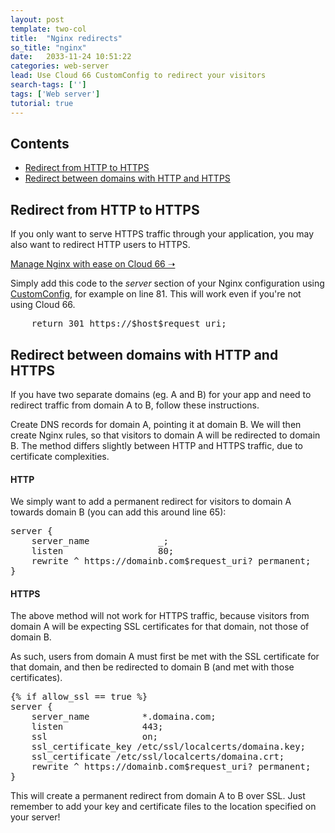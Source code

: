 ```yaml
---
layout: post
template: two-col
title:  "Nginx redirects"
so_title: "nginx"
date:   2033-11-24 10:51:22
categories: web-server
lead: Use Cloud 66 CustomConfig to redirect your visitors
search-tags: ['']
tags: ['Web server']
tutorial: true
---
```


<h2>Contents</h2>
<ul class="page-toc">
	<li>
		<a href="#simple">Redirect from HTTP to HTTPS</a>
	</li>
	<li>
		<a href="#complex">Redirect between domains with HTTP and HTTPS</a>
	</li>
</ul>

<h2 id="simple">Redirect from HTTP to HTTPS</h2>

If you only want to serve HTTPS traffic through your application, you may also want to redirect HTTP users to HTTPS.

<p>
<a target="_blank" rel="nofollow" class="button-home" href="https://app.cloud66.com/users/sign_up/?utm_source=help&utm_medium=web&utm_campaign=help-page">Manage Nginx with ease on Cloud 66 &#10141;</a>
</p>

Simply add this code to the _server_ section of your Nginx configuration using [CustomConfig](/stack-features/custom-config.html), for example on line 81. This will work even if you're not using Cloud 66.

<pre class="terminal">
	return 301 https://$host$request_uri;
</pre>

<h2 id="complex">Redirect between domains with HTTP and HTTPS</h2>

If you have two separate domains (eg. A and B) for your app and need to redirect traffic from domain A to B, follow these instructions.

Create DNS records for domain A, pointing it at domain B. We will then create Nginx rules, so that visitors to domain A will be redirected to domain B. The method differs slightly between HTTP and HTTPS traffic, due to certificate complexities.

#### HTTP
We simply want to add a permanent redirect for visitors to domain A towards domain B (you can add this around line 65):

<pre class="terminal">
server {
    server_name             _;
    listen                  80;
    rewrite ^ https://domainb.com$request_uri? permanent;
}
</pre>

#### HTTPS
The above method will not work for HTTPS traffic, because visitors from domain A will be expecting SSL certificates for that domain, not those of domain B.

As such, users from domain A must first be met with the SSL certificate for that domain, and then be redirected to domain B (and met with those certificates).

<pre class="terminal">
&#123;% if allow_ssl == true %&#125;
server {
    server_name          *.domaina.com;
    listen               443;
    ssl                  on;
    ssl_certificate_key /etc/ssl/localcerts/domaina.key;
    ssl_certificate /etc/ssl/localcerts/domaina.crt;
    rewrite ^ https://domainb.com$request_uri? permanent;
}
</pre>

This will create a permanent redirect from domain A to B over SSL. Just remember to add your key and certificate files to the location specified on your server!